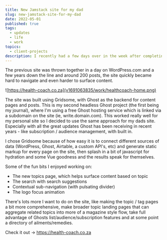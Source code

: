 ```yaml
---
title: New Jamstack site for my dad
slug: new-jamstack-site-for-my-dad
date: 2022-05-01
published: true
tags:
  - updates
  - life
  - work
topics:
  - client-projects
description: I recently had a few days over in the week after completing a new client project, so without anything else directly competing for my time, I figured it would be a good opportunity to work on a new site for my dad, who is a natural health practitioner and coach.
---
```

The previous site was thrown together in a day on WordPress.com and a few years down the line and around 200 posts, the site quickly became hard to navigate and even harder to surface content.

![https://health-coach.co.za](v1691063835/work/healthcoach-home.png)

The site was built using Gridsome, with Ghost as the backend for content pages and posts. This is my second headless Ghost project (the first being my journal), where I'm using a free Ghost hosting service which is linked via a subdomain on the site (ie, write.domain.com). This worked really well for my personal site so I decided to use the same approach for my dads site. Especially with all the great updates Ghost has been receiving in recent years - like subscription / audience management, with built in.

I chose Gridsome because of how easy it is to connect different sources of data (WordPress, Ghost, Airtable, a custom API's, etc) and generate static markup for every page on the site, then splash in a bit of javascript for hydration and some Vue goodness and the results speak for themselves.

Some of the fun bits I enjoyed working on:

- The new topics page, which helps surface content based on topic
- The search with search suggestions
- Contextual sub-navigation (with pulsating divider)
- The logo focus animation

There's lots more I want to do on the site, like making the topic / tag pages a bit more comprehensive, make broader topic landing pages that can aggregate related topics into more of a magazine style flow, take full advantage of Ghosts list/audience/subscription features and at some point a directory of ailments/remedies.

Check it out -> https://health-coach.co.za
